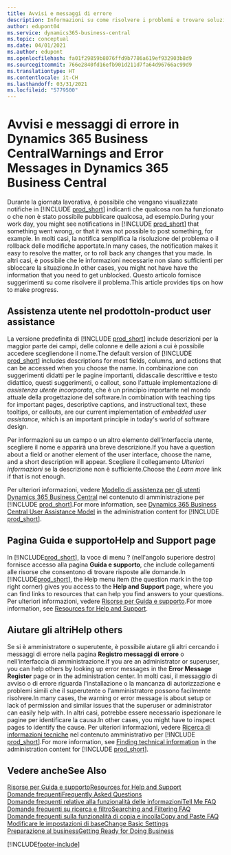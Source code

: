 ```yaml
---
title: Avvisi e messaggi di errore
description: Informazioni su come risolvere i problemi e trovare soluzioni ai messaggi di errore quando si utilizza Business Central.
author: edupont04
ms.service: dynamics365-business-central
ms.topic: conceptual
ms.date: 04/01/2021
ms.author: edupont
ms.openlocfilehash: fa01f29859b8076ffd9b7786a619ef932903b8d9
ms.sourcegitcommit: 766e2840fd16efb901d211d7fa64d96766ac99d9
ms.translationtype: HT
ms.contentlocale: it-CH
ms.lasthandoff: 03/31/2021
ms.locfileid: "5779500"
---
```

# <a name="warnings-and-error-messages-in-dynamics-365-business-central"></a><span data-ttu-id="d6c57-103">Avvisi e messaggi di errore in Dynamics 365 Business Central</span><span class="sxs-lookup"><span data-stu-id="d6c57-103">Warnings and Error Messages in Dynamics 365 Business Central</span></span>

<span data-ttu-id="d6c57-104">Durante la giornata lavorativa, è possibile che vengano visualizzate notifiche in [!INCLUDE [prod_short](includes/prod_short.md)] indicanti che qualcosa non ha funzionato o che non è stato possibile pubblicare qualcosa, ad esempio.</span><span class="sxs-lookup"><span data-stu-id="d6c57-104">During your work day, you might see notifications in [!INCLUDE [prod_short](includes/prod_short.md)] that something went wrong, or that it was not possible to post something, for example.</span></span> <span data-ttu-id="d6c57-105">In molti casi, la notifica semplifica la risoluzione del problema o il rollback delle modifiche apportate.</span><span class="sxs-lookup"><span data-stu-id="d6c57-105">In many cases, the notification makes it easy to resolve the matter, or to roll back any changes that you made.</span></span> <span data-ttu-id="d6c57-106">In altri casi, è possibile che le informazioni necessarie non siano sufficienti per sbloccare la situazione.</span><span class="sxs-lookup"><span data-stu-id="d6c57-106">In other cases, you might not have have the information that you need to get unblocked.</span></span> <span data-ttu-id="d6c57-107">Questo articolo fornisce suggerimenti su come risolvere il problema.</span><span class="sxs-lookup"><span data-stu-id="d6c57-107">This article provides tips on how to make progress.</span></span>  

## <a name="in-product-user-assistance"></a><span data-ttu-id="d6c57-108">Assistenza utente nel prodotto</span><span class="sxs-lookup"><span data-stu-id="d6c57-108">In-product user assistance</span></span>

<span data-ttu-id="d6c57-109">La versione predefinita di [!INCLUDE [prod_short](includes/prod_short.md)] include descrizioni per la maggior parte dei campi, delle colonne e delle azioni a cui è possibile accedere scegliendone il nome.</span><span class="sxs-lookup"><span data-stu-id="d6c57-109">The default version of [!INCLUDE [prod_short](includes/prod_short.md)] includes descriptions for most fields, columns, and actions that can be accessed when you choose the name.</span></span> <span data-ttu-id="d6c57-110">In combinazione con suggerimenti didatti per le pagine importanti, didascalie descrittive e testo didattico, questi suggerimenti, o callout, sono l'attuale implementazione di *assistenza utente incorporata*, che è un principio importante nel mondo attuale della progettazione del software.</span><span class="sxs-lookup"><span data-stu-id="d6c57-110">In combination with teaching tips for important pages, descriptive captions, and instructional text, these tooltips, or callouts, are our current implementation of *embedded user assistance*, which is an important principle in today's world of software design.</span></span>  

<span data-ttu-id="d6c57-111">Per informazioni su un campo o un altro elemento dell'interfaccia utente, scegliere il nome e apparirà una breve descrizione.</span><span class="sxs-lookup"><span data-stu-id="d6c57-111">If you have a question about a field or another element of the user interface, choose the name, and a short description will appear.</span></span> <span data-ttu-id="d6c57-112">Scegliere il collegamento *Ulteriori informazioni* se la descrizione non è sufficiente.</span><span class="sxs-lookup"><span data-stu-id="d6c57-112">Choose the *Learn more* link if that is not enough.</span></span>  

<span data-ttu-id="d6c57-113">Per ulteriori informazioni, vedere [Modello di assistenza per gli utenti Dynamics 365 Business Central](/dynamics365/business-central/dev-itpro/user-assistance) nel contenuto di amministrazione per [!INCLUDE [prod_short](includes/prod_short.md)].</span><span class="sxs-lookup"><span data-stu-id="d6c57-113">For more information, see [Dynamics 365 Business Central User Assistance Model](/dynamics365/business-central/dev-itpro/user-assistance) in the administration content for [!INCLUDE [prod_short](includes/prod_short.md)].</span></span>  

## <a name="help-and-support-page"></a><span data-ttu-id="d6c57-114">Pagina Guida e supporto</span><span class="sxs-lookup"><span data-stu-id="d6c57-114">Help and Support page</span></span>

<span data-ttu-id="d6c57-115">In [!INCLUDE[prod_short](includes/prod_short.md)], la voce di menu ? (nell'angolo superiore destro) fornisce accesso alla pagina **Guida e supporto**, che include collegamenti alle risorse che consentono di trovare risposte alle domande.</span><span class="sxs-lookup"><span data-stu-id="d6c57-115">In [!INCLUDE[prod_short](includes/prod_short.md)], the Help menu item (the question mark in the top right corner) gives you access to the **Help and Support** page, where you can find links to resources that can help you find answers to your questions.</span></span> <span data-ttu-id="d6c57-116">Per ulteriori informazioni, vedere [Risorse per Guida e supporto](product-help-and-support.md).</span><span class="sxs-lookup"><span data-stu-id="d6c57-116">For more information, see [Resources for Help and Support](product-help-and-support.md).</span></span>  

## <a name="help-others"></a><span data-ttu-id="d6c57-117">Aiutare gli altri</span><span class="sxs-lookup"><span data-stu-id="d6c57-117">Help others</span></span>

<span data-ttu-id="d6c57-118">Se si è amministratore o superutente, è possibile aiutare gli altri cercando i messaggi di errore nella pagina **Registro messaggi di errore** o nell'interfaccia di amministrazione.</span><span class="sxs-lookup"><span data-stu-id="d6c57-118">If you are an administrator or superuser, you can help others by looking up error messages in the **Error Message Register** page or in the administration center.</span></span> <span data-ttu-id="d6c57-119">In molti casi, il messaggio di avviso o di errore riguarda l'installazione o la mancanza di autorizzazione e problemi simili che il superutente o l'amministratore possono facilmente risolvere.</span><span class="sxs-lookup"><span data-stu-id="d6c57-119">In many cases, the warning or error message is about setup or lack of permission and similar issues that the superuser or administrator can easily help with.</span></span> <span data-ttu-id="d6c57-120">In altri casi, potrebbe essere necessario ispezionare le pagine per identificare la causa.</span><span class="sxs-lookup"><span data-stu-id="d6c57-120">In other cases, you might have to inspect pages to identify the cause.</span></span> <span data-ttu-id="d6c57-121">Per ulteriori informazioni, vedere [Ricerca di informazioni tecniche](/dynamics365/business-central/dev-itpro/administration/manage-technical-support#finding-technical-information) nel contenuto amministrativo per [!INCLUDE [prod_short](includes/prod_short.md)].</span><span class="sxs-lookup"><span data-stu-id="d6c57-121">For more information, see [Finding technical information](/dynamics365/business-central/dev-itpro/administration/manage-technical-support#finding-technical-information) in the administration content for [!INCLUDE [prod_short](includes/prod_short.md)].</span></span>  

## <a name="see-also"></a><span data-ttu-id="d6c57-122">Vedere anche</span><span class="sxs-lookup"><span data-stu-id="d6c57-122">See Also</span></span>

[<span data-ttu-id="d6c57-123">Risorse per Guida e supporto</span><span class="sxs-lookup"><span data-stu-id="d6c57-123">Resources for Help and Support</span></span>](product-help-and-support.md)  
[<span data-ttu-id="d6c57-124">Domande frequenti</span><span class="sxs-lookup"><span data-stu-id="d6c57-124">Frequently Asked Questions</span></span>](across-faq.md)  
[<span data-ttu-id="d6c57-125">Domande frequenti relative alla funzionalità delle informazioni</span><span class="sxs-lookup"><span data-stu-id="d6c57-125">Tell Me FAQ</span></span>](ui-search-faq.md)  
[<span data-ttu-id="d6c57-126">Domande frequenti su ricerca e filtro</span><span class="sxs-lookup"><span data-stu-id="d6c57-126">Searching and Filtering FAQ</span></span>](ui-search-filter-faq.md)  
[<span data-ttu-id="d6c57-127">Domande frequenti sulla funzionalità di copia e incolla</span><span class="sxs-lookup"><span data-stu-id="d6c57-127">Copy and Paste FAQ</span></span>](faq-copy-paste.yml)  
[<span data-ttu-id="d6c57-128">Modificare le impostazioni di base</span><span class="sxs-lookup"><span data-stu-id="d6c57-128">Change Basic Settings</span></span>](ui-change-basic-settings.md)  
[<span data-ttu-id="d6c57-129">Preparazione al business</span><span class="sxs-lookup"><span data-stu-id="d6c57-129">Getting Ready for Doing Business</span></span>](ui-get-ready-business.md)  


[!INCLUDE[footer-include](includes/footer-banner.md)]